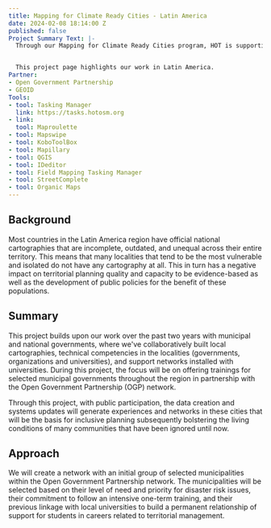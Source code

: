 ```yaml
---
title: Mapping for Climate Ready Cities - Latin America
date: 2024-02-08 18:14:00 Z
published: false
Project Summary Text: |-
  Through our Mapping for Climate Ready Cities program, HOT is supporting the development of a thriving ecosystem focused on creation, interpretation, and use of maps to respond to and reduce climate risks in urban areas across four priority regions.


  This project page highlights our work in Latin America.
Partner:
- Open Government Partnership
- GEOID
Tools:
- tool: Tasking Manager
  link: https://tasks.hotosm.org
- link: 
  tool: Maproulette
- tool: Mapswipe
- tool: KoboToolBox
- tool: Mapillary
- tool: QGIS
- tool: IDeditor
- tool: Field Mapping Tasking Manager
- tool: StreetComplete
- tool: Organic Maps
---
```


## Background
Most countries in the Latin America region have official national cartographies that are incomplete, outdated, and unequal across their entire territory. This means that many localities that tend to be the most vulnerable and isolated do not have any cartography at all. This in turn has a negative impact on territorial planning quality and capacity to be evidence-based as well as the development of public policies for the benefit of these populations.

## Summary
This project builds upon our work over the past two years with municipal and national governments, where we've collaboratively built local cartographies, technical competencies in the localities (governments, organizations and universities), and support networks installed with universities. During this project, the focus will be on offering trainings for selected municipal governments throughout the region in partnership with the Open Government Partnership (OGP) network. 

Through this project, with public participation, the data creation and systems updates will generate experiences and networks in these cities that will be the basis for inclusive planning subsequently bolstering the living conditions of many communities that have been ignored until now.

## Approach
We will create a network with an initial group of selected municipalities within the Open Government Partnership network. The municipalities will be selected based on their level of need and priority for disaster risk issues, their commitment to follow an intensive one-term training, and their previous linkage with local universities to build a permanent relationship of support for students in careers related to territorial management.